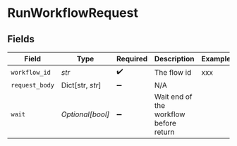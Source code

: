 # RunWorkflowRequest


## Fields

| Field                                  | Type                                   | Required                               | Description                            | Example                                |
| -------------------------------------- | -------------------------------------- | -------------------------------------- | -------------------------------------- | -------------------------------------- |
| `workflow_id`                          | *str*                                  | :heavy_check_mark:                     | The flow id                            | xxx                                    |
| `request_body`                         | Dict[str, *str*]                       | :heavy_minus_sign:                     | N/A                                    |                                        |
| `wait`                                 | *Optional[bool]*                       | :heavy_minus_sign:                     | Wait end of the workflow before return |                                        |